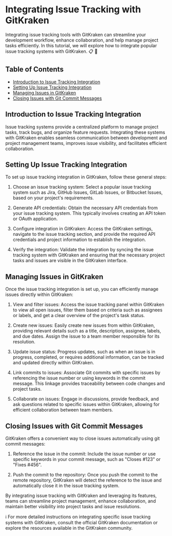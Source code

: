 # Integrating Issue Tracking with GitKraken

Integrating issue tracking tools with GitKraken can streamline your development workflow, enhance collaboration, and help manage project tasks efficiently. In this tutorial, we will explore how to integrate popular issue tracking systems with GitKraken. :clipboard: :link:

## Table of Contents

- [Introduction to Issue Tracking Integration](#introduction-to-issue-tracking-integration)
- [Setting Up Issue Tracking Integration](#setting-up-issue-tracking-integration)
- [Managing Issues in GitKraken](#managing-issues-in-gitkraken)
- [Closing Issues with Git Commit Messages](#closing-issues-with-git-commit-messages)

## Introduction to Issue Tracking Integration

Issue tracking systems provide a centralized platform to manage project tasks, track bugs, and organize feature requests. Integrating these systems with GitKraken enables seamless communication between development and project management teams, improves issue visibility, and facilitates efficient collaboration.

## Setting Up Issue Tracking Integration

To set up issue tracking integration in GitKraken, follow these general steps:

1. Choose an issue tracking system: Select a popular issue tracking system such as Jira, GitHub Issues, GitLab Issues, or Bitbucket Issues, based on your project's requirements.

2. Generate API credentials: Obtain the necessary API credentials from your issue tracking system. This typically involves creating an API token or OAuth application.

3. Configure integration in GitKraken: Access the GitKraken settings, navigate to the issue tracking section, and provide the required API credentials and project information to establish the integration.

4. Verify the integration: Validate the integration by syncing the issue tracking system with GitKraken and ensuring that the necessary project tasks and issues are visible in the GitKraken interface.

## Managing Issues in GitKraken

Once the issue tracking integration is set up, you can efficiently manage issues directly within GitKraken:

1. View and filter issues: Access the issue tracking panel within GitKraken to view all open issues, filter them based on criteria such as assignees or labels, and get a clear overview of the project's task status.

2. Create new issues: Easily create new issues from within GitKraken, providing relevant details such as a title, description, assignee, labels, and due dates. Assign the issue to a team member responsible for its resolution.

3. Update issue status: Progress updates, such as when an issue is in progress, completed, or requires additional information, can be tracked and updated directly within GitKraken.

4. Link commits to issues: Associate Git commits with specific issues by referencing the issue number or using keywords in the commit message. This linkage provides traceability between code changes and project tasks.

5. Collaborate on issues: Engage in discussions, provide feedback, and ask questions related to specific issues within GitKraken, allowing for efficient collaboration between team members.

## Closing Issues with Git Commit Messages

GitKraken offers a convenient way to close issues automatically using git commit messages:

1. Reference the issue in the commit: Include the issue number or use specific keywords in your commit message, such as "Closes #123" or "Fixes #456".

2. Push the commit to the repository: Once you push the commit to the remote repository, GitKraken will detect the reference to the issue and automatically close it in the issue tracking system.

By integrating issue tracking with GitKraken and leveraging its features, teams can streamline project management, enhance collaboration, and maintain better visibility into project tasks and issue resolutions.

:information_source: For more detailed instructions on integrating specific issue tracking systems with GitKraken, consult the official GitKraken documentation or explore the resources available in the GitKraken community.
